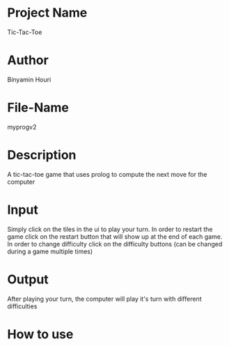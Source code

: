 # Project Name
Tic-Tac-Toe

# Author
Binyamin Houri

# File-Name
myprogv2

# Description
A tic-tac-toe game that uses prolog to compute the next move for the computer

# Input
Simply click on the tiles in the ui to play your turn.
In order to restart the game click on the restart button that will show up at the end of each game.
In order to change difficulty click on the difficulty buttons (can be changed during a game multiple times)

# Output
After playing your turn, the computer will play it's turn with different difficulties

# How to use
